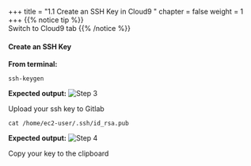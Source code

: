 +++
title = "1.1 Create an SSH Key in Cloud9 "
chapter = false
weight = 1
+++
{{% notice tip %}}                                                                                                                          
Switch to Cloud9 tab
{{% /notice %}}

#### Create an SSH Key

**From terminal:**

```
ssh-keygen
```

**Expected output:**
![Step 3](/images/gitlab/gitlab_step3.png)

Upload your ssh key to Gitlab

```
cat /home/ec2-user/.ssh/id_rsa.pub
```

**Expected output:**
![Step 4](/images/gitlab/gitlab_step4.png)

Copy your key to the clipboard

